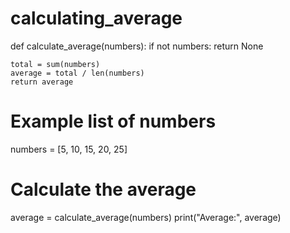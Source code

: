 # calculating_average
def calculate_average(numbers):
    if not numbers:
        return None
    
    total = sum(numbers)
    average = total / len(numbers)
    return average

# Example list of numbers
numbers = [5, 10, 15, 20, 25]

# Calculate the average
average = calculate_average(numbers)
print("Average:", average)
